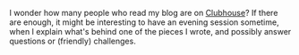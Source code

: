I wonder how many people who read my blog are on <a href="https://www.joinclubhouse.com/">Clubhouse</a>? If there are enough, it might be interesting to have an evening session sometime, when I explain what's behind one of the pieces I wrote, and possibly answer questions or (friendly) challenges. 
